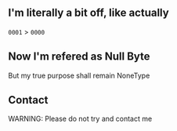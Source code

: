 ## I'm literally a bit off, like actually
`0001` > `0000`

## Now I'm refered as Null Byte
But my true purpose shall remain NoneType

## Contact
WARNING: Please do not try and contact me
